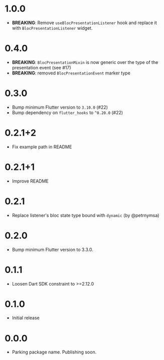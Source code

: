 # 1.0.0

- **BREAKING**: Remove `useBlocPresentationListener` hook and replace it with `BlocPresentationListener` widget.

# 0.4.0

- **BREAKING**: `BlocPresentationMixin` is now generic over the type of the presentation event (see #17)
- **BREAKING**: removed `BlocPresentationEvent` marker type

# 0.3.0

- Bump minimum Flutter version to `3.10.0` (#22)
- Bump dependency on `flutter_hooks` to `^0.20.0` (#22)

# 0.2.1+2

- Fix example path in README

# 0.2.1+1

- Improve README

# 0.2.1

- Replace listener's bloc state type bound with `dynamic` (by @petrnymsa)

# 0.2.0

- Bump minimum Flutter version to 3.3.0.

# 0.1.1

- Loosen Dart SDK constraint to >=2.12.0

# 0.1.0

- Initial release

# 0.0.0

- Parking package name. Publishing soon.
